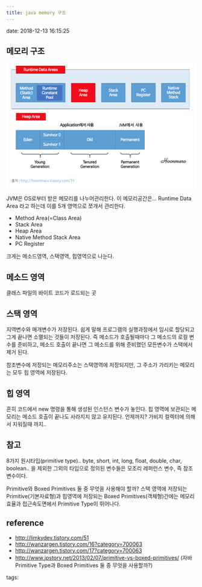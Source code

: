 ```yaml
---
title: java memory 구조
---
```

date: 2018-12-13 16:15:25

## 메모리 구조

![](../images/jvm.png)

JVM은 OS로부터 받은 메모리를 나누어관리한다.
이 메모리공간은... Runtime Data Area 라고 하는데 이를 5개 영역으로 쪼개서 관리한다.

- Method Area(=Class Area)
- Stack Area
- Heap Area
- Native Method Stack Area
- PC Register

크게는 메소드영역, 스택영역, 힙영역으로 나눈다.

## 메소드 영역
클래스 파일의 바이트 코드가 로드되는 곳

## 스택 영역
지역변수와 매개변수가 저장된다.
쉽게 말해 프로그램의 실행과정에서 임시로 할당되고 그게 끝나면 소멸되는 것들이 저장된다.
즉 메소드가 호출될때마다 그 메소드의 로컬 변수를 준비하고, 메소드 호출이 끝나면 그 메소드를 위해 준비했던 모든변수가 스택에서 제거 된다.

참조변수에 저장되는 메모리주소는 스택영역에 저장되지만, 그 주소가 가리키는 메모리는 모두 힙 영역에 저장된다.

## 힙 영역
흔히 코드에서 new 명령을 통해 생성된 인스턴스 변수가 놓인다.
힙 영역에 보관되는 메모리는 메소드 호출이 끝나도 사라지지 않고 유지된다.
언제까지?
가비지 컬렉터에 의해서 지워질때 까지..

## 참고
8가지 원시타입(primitive type).. byte, short, int, long, float, double, char, boolean..
을 제외한 그외의 타입으로 정의된 변수들은 모조리 레퍼런스 변수, 즉 참조변수이다.

Primitive와 Boxed Primitives 둘 중 무엇을 사용해야 할까? 
스택 영역에 저장되는 Primitive(기본자료형)과 힙영역에 저장되는 Boxed Primitives(객체형)간에는 메모리 효율과 접근속도면에서 Primitive Type이 뛰어나다.



## reference
- http://limkydev.tistory.com/51
- http://wanzargen.tistory.com/16?category=700063
- http://wanzargen.tistory.com/17?category=700063 
- http://www.jpstory.net/2013/02/07/primitive-vs-boxed-primitives/ (자바 Primitive Type과 Boxed Primitives 둘 중 무엇을 사용할까?)

tags:
